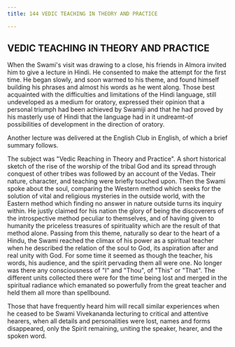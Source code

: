 ```yaml
---
title: 144 VEDIC TEACHING IN THEORY AND PRACTICE

---
```

  

## VEDIC TEACHING IN THEORY AND PRACTICE

When the Swami's visit was drawing to a close, his friends in Almora
invited him to give a lecture in Hindi. He consented to make the attempt
for the first time. He began slowly, and soon warmed to his theme, and
found himself building his phrases and almost his words as he went
along. Those best acquainted with the difficulties and limitations of
the Hindi language, still undeveloped as a medium for oratory, expressed
their opinion that a personal triumph had been achieved by Swamiji and
that he had proved by his masterly use of Hindi that the language had in
it undreamt-of possibilities of development in the direction of oratory.

Another lecture was delivered at the English Club in English, of which a
brief summary follows.

The subject was "Vedic Reaching in Theory and Practice". A short
historical sketch of the rise of the worship of the tribal God and its
spread through conquest of other tribes was followed by an account of
the Vedas. Their nature, character, and teaching were briefly touched
upon. Then the Swami spoke about the soul, comparing the Western method
which seeks for the solution of vital and religious mysteries in the
outside world, with the Eastern method which finding no answer in nature
outside turns its inquiry within. He justly claimed for his nation the
glory of being the discoverers of the introspective method peculiar to
themselves, and of having given to humanity the priceless treasures of
spirituality which are the result of that method alone. Passing from
this theme, naturally so dear to the heart of a Hindu, the Swami reached
the climax of his power as a spiritual teacher when he described the
relation of the soul to God, its aspiration after and real unity with
God. For some time it seemed as though the teacher, his words, his
audience, and the spirit pervading them all were one. No longer was
there any consciousness of "I" and "Thou", of "This" or "That". The
different units collected there were for the time being lost and merged
in the spiritual radiance which emanated so powerfully from the great
teacher and held them all more than spellbound.

Those that have frequently heard him will recall similar experiences
when he ceased to be Swami Vivekananda lecturing to critical and
attentive hearers, when all details and personalities were lost, names
and forms disappeared, only the Spirit remaining, uniting the speaker,
hearer, and the spoken word.